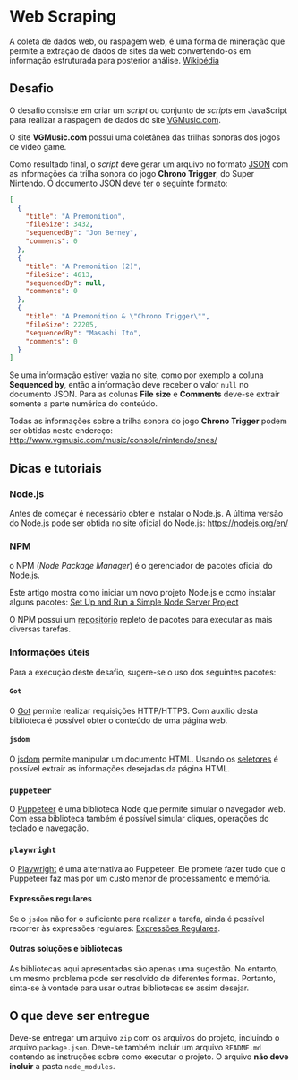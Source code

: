 # Web Scraping

A coleta de dados web, ou raspagem web, é uma forma de mineração que permite a extração de dados de sites da web convertendo-os em informação estruturada para posterior análise. [Wikipédia](https://pt.wikipedia.org/wiki/Coleta_de_dados_web)

## Desafio

O desafio consiste em criar um _script_ ou conjunto de _scripts_ em JavaScript para realizar a raspagem de dados do site [VGMusic.com](http://www.vgmusic.com/).

O site **VGMusic.com** possui uma coletânea das trilhas sonoras dos jogos de vídeo game.

Como resultado final, o _script_ deve gerar um arquivo no formato [JSON](https://www.json.org/json-en.html) com as informações da trilha sonora do jogo **Chrono Trigger**, do Super Nintendo. O documento JSON deve ter o seguinte formato:

```json
[
  {
    "title": "A Premonition",
    "fileSize": 3432,
    "sequencedBy": "Jon Berney",
    "comments": 0
  },
  {
    "title": "A Premonition (2)",
    "fileSize": 4613,
    "sequencedBy": null,
    "comments": 0
  },
  {
    "title": "A Premonition & \"Chrono Trigger\"",
    "fileSize": 22205,
    "sequencedBy": "Masashi Ito",
    "comments": 0
  }
]
```

Se uma informação estiver vazia no site, como por exemplo a coluna **Sequenced by**, então a informação deve receber o valor `null` no documento JSON. Para as colunas **File size** e **Comments** deve-se extrair somente a parte numérica do conteúdo.

Todas as informações sobre a trilha sonora do jogo **Chrono Trigger** podem ser obtidas neste endereço: http://www.vgmusic.com/music/console/nintendo/snes/

## Dicas e tutoriais

### Node.js

Antes de começar é necessário obter e instalar o Node.js. A última versão do Node.js pode ser obtida no site oficial do Node.js: https://nodejs.org/en/

### NPM

o NPM (_Node Package Manager_) é o gerenciador de pacotes oficial do Node.js.

Este artigo mostra como iniciar um novo projeto Node.js e como instalar alguns pacotes: [Set Up and Run a Simple Node Server Project](https://levelup.gitconnected.com/set-up-and-run-a-simple-node-server-project-38b403a3dc09)

O NPM possui um [repositório](https://www.npmjs.com/) repleto de pacotes para executar as mais diversas tarefas.

### Informações úteis

Para a execução deste desafio, sugere-se o uso dos seguintes pacotes:

#### `Got`

O [Got](https://github.com/sindresorhus/got) permite realizar requisições HTTP/HTTPS. Com auxílio desta biblioteca é possível obter o conteúdo de uma página web.

#### `jsdom`

O [jsdom](https://github.com/jsdom/jsdom) permite manipular um documento HTML. Usando os [seletores](https://www.w3schools.com/jsref/met_document_queryselector.asp) é possível extrair as informações desejadas da página HTML.

### `puppeteer`

O [Puppeteer](https://github.com/puppeteer/puppeteer) é uma biblioteca Node que permite simular o navegador web. Com essa biblioteca também é possível simular cliques, operações do teclado e navegação.

### `playwright`

O [Playwright](https://github.com/microsoft/playwright) é uma alternativa ao Puppeteer. Ele promete fazer tudo que o Puppeteer faz mas por um custo menor de processamento e memória.

#### Expressões regulares

Se o `jsdom` não for o suficiente para realizar a tarefa, ainda é possível recorrer às expressões regulares: [Expressões Regulares](https://developer.mozilla.org/pt-BR/docs/Web/JavaScript/Guide/Regular_Expressions).

#### Outras soluções e bibliotecas

As bibliotecas aqui apresentadas são apenas uma sugestão. No entanto, um mesmo problema pode ser resolvido de diferentes formas. Portanto, sinta-se à vontade para usar outras bibliotecas se assim desejar.

## O que deve ser entregue

Deve-se entregar um arquivo `zip` com os arquivos do projeto, incluindo o arquivo `package.json`. Deve-se também incluir um arquivo `README.md` contendo as instruções sobre como executar o projeto. O arquivo **não deve incluir** a pasta `node_modules`.
